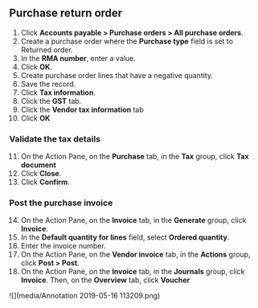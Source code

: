 ## Purchase return order

1. Click **Accounts payable > Purchase orders > All purchase orders**.
2. Create a purchase order where the **Purchase type** field is set to Returned order.
3. In the **RMA number**, enter a value.
4. Click **OK**.
5. Create purchase order lines that have a negative quantity.
6. Save the record.
7. Click **Tax information**.
8. Click the **GST** tab.
9. Click the **Vendor tax information** tab
10. Click **OK**

### Validate the tax details

11. On the Action Pane, on the **Purchase** tab, in the **Tax** group, click **Tax document**
12. Click **Close**.
13. Click **Confirm**.

### Post the purchase invoice

14. On the Action Pane, on the **Invoice** tab, in the **Generate** group, click **Invoice**.
15. In the **Default quantity for lines** field, select **Ordered quantity**.
16. Enter the invoice number.
17. On the Action Pane, on the **Vendor invoice** tab, in the **Actions** group, click **Post > Post**.
18. On the Action Pane, on the **Invoice** tab, in the **Journals** group, click **Invoice**. Then, on the **Overview** tab, click **Voucher**

![](media/Annotation 2019-05-16 113209.png)



